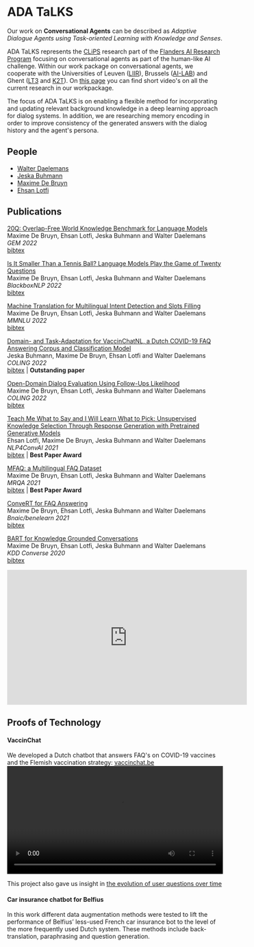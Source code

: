 # ADA TaLKS

Our work on **Conversational Agents** can be described as *Adaptive Dialogue Agents using Task-oriented Learning with Knowledge and Senses*.

ADA TaLKS represents the [CLiPS](https://www.uantwerpen.be/en/research-groups/clips/) research part of the [Flanders AI Research Program](https://www.flandersai.be/en) focusing on conversational agents as part of the human-like AI challenge. Within our work package on conversational agents, we cooperate with the Universities of Leuven ([LIIR](https://liir.cs.kuleuven.be)), Brussels ([AI-LAB](https://ai.vub.ac.be)) and Ghent ([LT3](https://lt3.ugent.be) and [K2T](https://ugentt2k.github.io)). On [this page](/ADATaLKS/researchvideos/) you can find short video's on all the current research in our workpackage.

The focus of ADA TaLKS is on enabling a flexible method for incorporating and updating relevant background knowledge in a deep learning approach for dialog systems. In addition, we are researching memory encoding in order to improve consistency of the generated answers with the dialog history and the agent's persona.

## People
- [Walter Daelemans](https://www.clips.uantwerpen.be/~walter/)
- [Jeska Buhmann](https://www.uantwerpen.be/en/staff/jeska-buhmann/)
- [Maxime De Bruyn](https://www.uantwerpen.be/en/staff/maxime-debruyn/)
- [Ehsan Lotfi](https://www.uantwerpen.be/en/staff/ehsan-lotfi/)

## Publications
[20Q: Overlap-Free World Knowledge Benchmark for Language Models](https://aclanthology.org/2022.gem-1.46/)  
Maxime De Bruyn, Ehsan Lotfi, Jeska Buhmann and Walter Daelemans  
*GEM 2022*  
[bibtex](citations/2022.gem-1.46)

[Is It Smaller Than a Tennis Ball? Language Models Play the Game of Twenty Questions](https://aclanthology.org/2022.blackboxnlp-1.7/)  
Maxime De Bruyn, Ehsan Lotfi, Jeska Buhmann and Walter Daelemans  
*BlackboxNLP 2022*  
[bibtex](citations/2022.blackboxnlp-1.7)

[Machine Translation for Multilingual Intent Detection and Slots Filling](https://aclanthology.org/2022.mmnlu-1.8/)  
Maxime De Bruyn, Ehsan Lotfi, Jeska Buhmann and Walter Daelemans  
*MMNLU 2022*  
[bibtex](citations/2022.mmnlu-1.8)

[Domain- and Task-Adaptation for VaccinChatNL, a Dutch COVID-19 FAQ Answering Corpus and Classification Model](https://aclanthology.org/2022.coling-1.312/)  
Jeska Buhmann, Maxime De Bruyn, Ehsan Lotfi and Walter Daelemans  
*COLING 2022*  
[bibtex](citations/2022.coling-1.312.bib) | **Outstanding paper**

[Open-Domain Dialog Evaluation Using Follow-Ups Likelihood](https://aclanthology.org/2022.coling-1.40)  
Maxime De Bruyn, Ehsan Lotfi, Jeska Buhmann and Walter Daelemans  
*COLING 2022*  
[bibtex](citations/2022.coling-1.40)

[Teach Me What to Say and I Will Learn What to Pick: Unsupervised Knowledge Selection Through Response Generation with Pretrained Generative Models](https://aclanthology.org/2021.nlp4convai-1.24/)  
Ehsan Lotfi, Maxime De Bruyn, Jeska Buhmann and Walter Daelemans   
*NLP4ConvAI 2021*  
[bibtex](citations/2021.nlp4convai-1.24.bib) | **Best Paper Award**

[MFAQ: a Multilingual FAQ Dataset](https://aclanthology.org/2021.mrqa-1.1/)  
Maxime De Bruyn, Ehsan Lotfi, Jeska Buhmann and Walter Daelemans  
*MRQA 2021*  
[bibtex](citations/2021.mrqa-1.1.bib) | **Best Paper Award**

[ConveRT for FAQ Answering](https://arxiv.org/abs/2108.00719)  
Maxime De Bruyn, Ehsan Lotfi, Jeska Buhmann and Walter Daelemans  
*Bnaic/benelearn 2021*  
[bibtex](citations/debruyn2021_convert.bib)

[BART for Knowledge Grounded Conversations](http://ceur-ws.org/Vol-2666/KDD_Converse20_paper_7.pdf)  
Maxime De Bruyn, Ehsan Lotfi, Jeska Buhmann and Walter Daelemans  
*KDD Converse 2020*  
[bibtex](citations/debruyn2020_bartforknowledge.bib)  

<iframe width="560" height="315" src="https://www.youtube.com/embed/Fmg9jUPktyU" frameborder="0" allow="accelerometer; autoplay; encrypted-media; gyroscope; picture-in-picture" allowfullscreen></iframe>

## Proofs of Technology
#### VaccinChat
We developed a Dutch chatbot that answers FAQ's on COVID-19 vaccines and the Flemish vaccination strategy: 
[vaccinchat.be](https://vaccinchat.be/)  
<video src="https://user-images.githubusercontent.com/58225321/139436299-ec6127fe-064f-4adb-808b-1b61efde23f6.mp4" controls="controls" width="100%">
</video>

This project also gave us insight in [the evolution of user questions over time](https://public.flourish.studio/visualisation/6517886/)  



#### Car insurance chatbot for Belfius
In this work different data augmentation methods were tested to lift the performance of Belfius’ less-used French car insurance bot to the level of the more frequently used Dutch system. These methods include back-translation, paraphrasing and question generation.

